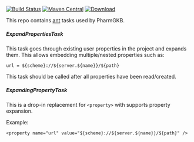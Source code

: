 [![Build Status](https://travis-ci.org/PharmGKB/pgkb-ant.svg?branch=master)](https://travis-ci.org/PharmGKB/pgkb-ant)
[![Maven Central](https://maven-badges.herokuapp.com/maven-central/org.pharmgkb/pgkb-ant/badge.svg)](https://maven-badges.herokuapp.com/maven-central/org.pharmgkb/pgkb-ant)
[ ![Download](https://api.bintray.com/packages/pharmgkb/maven/pgkb-ant/images/download.svg) ](https://bintray.com/pharmgkb/maven/pgkb-ant/_latestVersion)

This repo contains [ant](https://ant.apache.org) tasks used by PharmGKB.


##### ExpandPropertiesTask

This task goes through existing user properties in the project and expands them.  This allows embedding multiple/nested properties such as:

```
url = ${scheme}://${server.${name}}/${path}
```

This task should be called after all properties have been read/created.


##### ExpandingPropertyTask

This is a drop-in replacement for `<property>` with supports property expansion.

Example:

```
<property name="url" value="${scheme}://${server.${name}}/${path}" />
```

